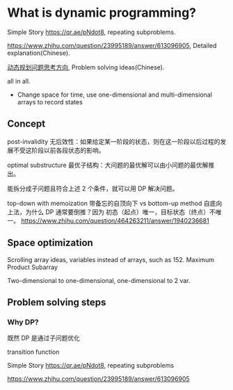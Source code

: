 # What is dynamic programming?

Simple Story https://qr.ae/pNdot8, repeating subproblems.

https://www.zhihu.com/question/23995189/answer/613096905, Detailed explanation(Chinese).

[动态规划问题思考方向](https://pic.leetcode.cn/1f95da43d1bdeebdd1213bb804034ddc5f906dc61451cd63f2b5ab5d0eb33b33-「动态规划」问题思考方向.png), Problem solving ideas(Chinese).

all in all.

- Change space for time, use one-dimensional and multi-dimensional arrays to record states

## Concept

post-invalidity 无后效性：如果给定某一阶段的状态，则在这一阶段以后过程的发展不受这阶段以前各段状态的影响。

optimal substructure 最优子结构：大问题的最优解可以由小问题的最优解推出。

能拆分成子问题且符合上述 2 个条件，就可以用 DP 解决问题。

top-down with memoization 带备忘的自顶向下 vs bottom-up method 自底向上法，为什么 DP 通常要倒推？因为 初态（起点）唯一，目标状态（终点）不唯一。  https://www.zhihu.com/question/464263211/answer/1940236681 

## Space optimization

Scrolling array ideas, variables instead of arrays, such as 152. Maximum Product Subarray

Two-dimensional to one-dimensional, one-dimensional to 2 var.

## Problem solving steps

### Why DP?

既然 DP 是通过子问题优化

transition function

Simple Story https://qr.ae/pNdot8, repeating subproblems

https://www.zhihu.com/question/23995189/answer/613096905